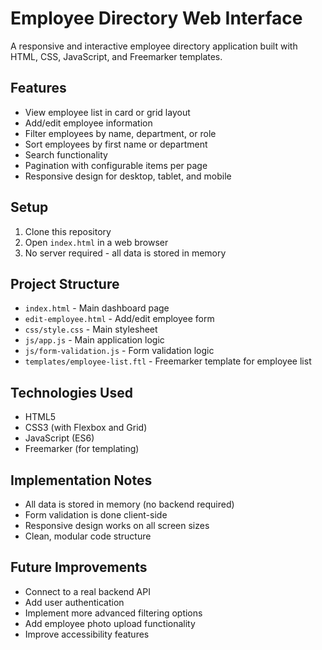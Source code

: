 # Employee Directory Web Interface

A responsive and interactive employee directory application built with HTML, CSS, JavaScript, and Freemarker templates.

## Features

- View employee list in card or grid layout
- Add/edit employee information
- Filter employees by name, department, or role
- Sort employees by first name or department
- Search functionality
- Pagination with configurable items per page
- Responsive design for desktop, tablet, and mobile

## Setup

1. Clone this repository
2. Open `index.html` in a web browser
3. No server required - all data is stored in memory

## Project Structure

- `index.html` - Main dashboard page
- `edit-employee.html` - Add/edit employee form
- `css/style.css` - Main stylesheet
- `js/app.js` - Main application logic
- `js/form-validation.js` - Form validation logic
- `templates/employee-list.ftl` - Freemarker template for employee list

## Technologies Used

- HTML5
- CSS3 (with Flexbox and Grid)
- JavaScript (ES6)
- Freemarker (for templating)

## Implementation Notes

- All data is stored in memory (no backend required)
- Form validation is done client-side
- Responsive design works on all screen sizes
- Clean, modular code structure

## Future Improvements

- Connect to a real backend API
- Add user authentication
- Implement more advanced filtering options
- Add employee photo upload functionality
- Improve accessibility features
